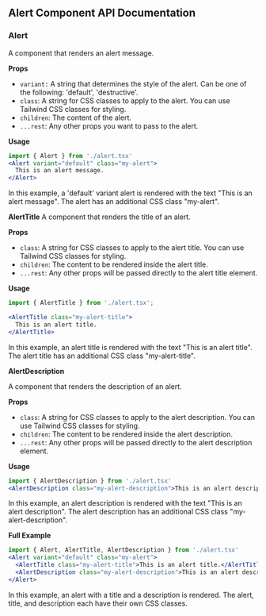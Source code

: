 ## Alert Component API Documentation

### Alert

A component that renders an alert message.

**Props**

- `variant:` A string that determines the style of the alert. Can be one of the following: 'default', 'destructive'.
- `class`: A string for CSS classes to apply to the alert. You can use Tailwind CSS classes for styling.
- `children`: The content of the alert.
- `...rest`: Any other props you want to pass to the alert.

**Usage**

```jsx
import { Alert } from './alert.tsx'
<Alert variant="default" class="my-alert">
  This is an alert message.
</Alert>
```

In this example, a 'default' variant alert is rendered with the text "This is an alert message". The alert has an additional CSS class "my-alert".

**AlertTitle**
A component that renders the title of an alert.

**Props**
- `class`: A string for CSS classes to apply to the alert title. You can use Tailwind CSS classes for styling.
- `children`: The content to be rendered inside the alert title.
- `...rest`: Any other props will be passed directly to the alert title element.

**Usage**

```jsx
import { AlertTitle } from './alert.tsx';

<AlertTitle class="my-alert-title">
  This is an alert title.
</AlertTitle>
```
In this example, an alert title is rendered with the text "This is an alert title". The alert title has an additional CSS class "my-alert-title".

**AlertDescription**

A component that renders the description of an alert.

**Props**

- `class`: A string for CSS classes to apply to the alert description. You can use Tailwind CSS classes for styling.
- `children`: The content to be rendered inside the alert description.
- `...rest`: Any other props will be passed directly to the alert description element.

**Usage**

```jsx
import { AlertDescription } from './alert.tsx'
<AlertDescription class="my-alert-description">This is an alert description.</AlertDescription>
```

In this example, an alert description is rendered with the text "This is an alert description". The alert description has an additional CSS class "my-alert-description".

**Full Example**

```jsx
import { Alert, AlertTitle, AlertDescription } from './alert.tsx'
<Alert variant="default" class="my-alert">
  <AlertTitle class="my-alert-title">This is an alert title.</AlertTitle>
  <AlertDescription class="my-alert-description">This is an alert description.</AlertDescription>
</Alert>
```

In this example, an alert with a title and a description is rendered. The alert, title, and description each have their own CSS classes.
